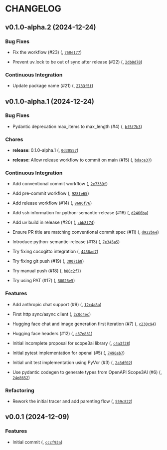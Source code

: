 # CHANGELOG


## v0.1.0-alpha.2 (2024-12-24)

### Bug Fixes

- Fix the workflow (#23) ([](https://github.com/scope3data/scope3ai-py/pull),
  [`760e177`](https://github.com/scope3data/scope3ai-py/commit/760e1776ab0066381244b4f4d13962e8ce378035))

- Prevent uv.lock to be out of sync after release (#22)
  ([](https://github.com/scope3data/scope3ai-py/pull),
  [`2db0d78`](https://github.com/scope3data/scope3ai-py/commit/2db0d78b889eaea688c224d4edbd4fd21c198342))

### Continuous Integration

- Update package name (#21) ([](https://github.com/scope3data/scope3ai-py/pull),
  [`2733f5f`](https://github.com/scope3data/scope3ai-py/commit/2733f5fc9f6837d0f9c3b981787f657f5914d148))


## v0.1.0-alpha.1 (2024-12-24)

### Bug Fixes

- Pydantic deprecation max_items to max_length (#4)
  ([](https://github.com/scope3data/scope3ai-py/pull),
  [`bf5f7b3`](https://github.com/scope3data/scope3ai-py/commit/bf5f7b353fac1907dbe8754d5a1c7779390a32a4))

### Chores

- **release**: 0.1.0-alpha.1 ([](https://github.com/scope3data/scope3ai-py/pull),
  [`0d30557`](https://github.com/scope3data/scope3ai-py/commit/0d30557437d483fb7d1ebe7a6e2504cdadf3f3fd))

- **release**: Allow release workflow to commit on main (#15)
  ([](https://github.com/scope3data/scope3ai-py/pull),
  [`bdace37`](https://github.com/scope3data/scope3ai-py/commit/bdace37698b6143d84072d30ef831bd567f97bd4))

### Continuous Integration

- Add conventional commit workflow ([](https://github.com/scope3data/scope3ai-py/pull),
  [`2e7339f`](https://github.com/scope3data/scope3ai-py/commit/2e7339fdeaf1fb5284e41f9a77ddfa7472f3cdb8))

- Add pre-commit workflow ([](https://github.com/scope3data/scope3ai-py/pull),
  [`928fe65`](https://github.com/scope3data/scope3ai-py/commit/928fe656ae326022472378c96ee4d37908839e0f))

- Add release workflow (#14) ([](https://github.com/scope3data/scope3ai-py/pull),
  [`8686f76`](https://github.com/scope3data/scope3ai-py/commit/8686f7630c6deda02d66acb246496fd4468fda6a))

- Add ssh information for python-semantic-release (#16)
  ([](https://github.com/scope3data/scope3ai-py/pull),
  [`d2466ba`](https://github.com/scope3data/scope3ai-py/commit/d2466baba846602a8eb54843b5795e208aade9e7))

- Add uv build in release (#20) ([](https://github.com/scope3data/scope3ai-py/pull),
  [`cbb8f74`](https://github.com/scope3data/scope3ai-py/commit/cbb8f742ba383e589bff6c8a06dcd8c03af0e0ed))

- Ensure PR title are matching conventional commit spec (#11)
  ([](https://github.com/scope3data/scope3ai-py/pull),
  [`d922b6e`](https://github.com/scope3data/scope3ai-py/commit/d922b6e26eb07c87f412114c7777c7f5a9c58e9d))

- Introduce python-semantic-release (#13) ([](https://github.com/scope3data/scope3ai-py/pull),
  [`7e345a5`](https://github.com/scope3data/scope3ai-py/commit/7e345a5f3c4aecdb74540cd06a50a0829e76ecd4))

- Try fixing cocogitto integration ([](https://github.com/scope3data/scope3ai-py/pull),
  [`4438ad7`](https://github.com/scope3data/scope3ai-py/commit/4438ad7c4bc17e8f64d12bf0aec94dc032b73a1f))

- Try fixing git push (#19) ([](https://github.com/scope3data/scope3ai-py/pull),
  [`30071b8`](https://github.com/scope3data/scope3ai-py/commit/30071b806c3c32cfd6161a562c7bb4c649582b92))

- Try manual push (#18) ([](https://github.com/scope3data/scope3ai-py/pull),
  [`b80c2f7`](https://github.com/scope3data/scope3ai-py/commit/b80c2f70f65d0ac4100e21f8909dabba80c881de))

- Try using PAT (#17) ([](https://github.com/scope3data/scope3ai-py/pull),
  [`80026e5`](https://github.com/scope3data/scope3ai-py/commit/80026e58e79232d99169a23473608fc89a298635))

### Features

- Add anthropic chat support (#9) ([](https://github.com/scope3data/scope3ai-py/pull),
  [`12c4a8a`](https://github.com/scope3data/scope3ai-py/commit/12c4a8a23182170a0d403885d95fbe871a987dd4))

- First http sync/async client ([](https://github.com/scope3data/scope3ai-py/pull),
  [`2c0d4ec`](https://github.com/scope3data/scope3ai-py/commit/2c0d4ec66a081c229e1bf5234cba5a36bfc0721f))

- Hugging face chat and image generation first iteration (#7)
  ([](https://github.com/scope3data/scope3ai-py/pull),
  [`c230c94`](https://github.com/scope3data/scope3ai-py/commit/c230c9460a8534930c38ab3adb80f756e78146a4))

- Hugging face headers (#12) ([](https://github.com/scope3data/scope3ai-py/pull),
  [`c37e831`](https://github.com/scope3data/scope3ai-py/commit/c37e83187e86fd0488079f7fdd3a1f5c2efcaa64))

- Initial incomplete proposal for scope3ai library
  ([](https://github.com/scope3data/scope3ai-py/pull),
  [`c4a3f28`](https://github.com/scope3data/scope3ai-py/commit/c4a3f28c0bb40dcf0803004a27ac4e6d444fa4ab))

- Initial pytest implementation for openai (#5) ([](https://github.com/scope3data/scope3ai-py/pull),
  [`7490ab7`](https://github.com/scope3data/scope3ai-py/commit/7490ab7f027e61bd53348a0adf5403615f999c9e))

- Initial unit test implementation using PyVcr (#3)
  ([](https://github.com/scope3data/scope3ai-py/pull),
  [`2a3df02`](https://github.com/scope3data/scope3ai-py/commit/2a3df027c7f58b61e38556cce0b560dc53360851))

- Use pydantic codegen to generate types from OpenAPI Scope3AI (#6)
  ([](https://github.com/scope3data/scope3ai-py/pull),
  [`24e8652`](https://github.com/scope3data/scope3ai-py/commit/24e86527647cb8219ff8f50a9cbf5a96355bfb3e))

### Refactoring

- Rework the initial tracer and add parenting flow
  ([](https://github.com/scope3data/scope3ai-py/pull),
  [`559c822`](https://github.com/scope3data/scope3ai-py/commit/559c822c107b9fcb57b506ebdb591f3dbe4724d7))


## v0.0.1 (2024-12-09)

### Features

- Initial commit ([](https://github.com/scope3data/scope3ai-py/pull),
  [`cccf93a`](https://github.com/scope3data/scope3ai-py/commit/cccf93afc07aa4d3b860334afd1668da12ca8633))

